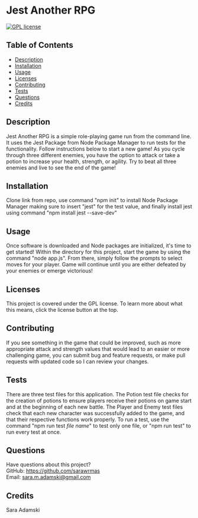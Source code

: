 # Jest Another RPG

[![GPL license](https://img.shields.io/badge/License-GPL-blue.svg)](http://perso.crans.org/besson/LICENSE.html)

## Table of Contents
* [Description](#description)
* [Installation](#installation)
* [Usage](#usage)
* [Licenses](#licenses)
* [Contributing](#contributing)
* [Tests](#tests)
* [Questions](#questions)
* [Credits](#credits)

## Description
Jest Another RPG is a simple role-playing game run from the command line. It uses the Jest Package from Node Package Manager to run tests for the functionality. Follow instructions below to start a new game! As you cycle through three different enemies, you have the option to attack or take a potion to increase your health, strength, or agility. Try to beat all three enemies and live to see the end of the game!

## Installation
Clone link from repo, use command "npm init" to install Node Package Manager making sure to insert "jest" for the test value, and finally install jest using command "npm install jest --save-dev"

## Usage
Once software is downloaded and Node packages are initialized, it's time to get started! Within the directory for this project, start the game by using the command "node app.js". From there, simply follow the prompts to select moves for your player. Game will continue until you are either defeated by your enemies or emerge victorious!

## Licenses
This project is covered under the GPL license. To learn more about what this means, click the license button at the top.

## Contributing
If you see something in the game that could be improved, such as more appropriate attack and strength values that would lead to an easier or more challenging game, you can submit bug and feature requests, or make pull requests with updated code so I can review your changes.

## Tests
There are three test files for this application. The Potion test file checks for the creation of potions to ensure players receive their potions on game start and at the beginning of each new battle. The Player and Enemy test files check that each new character was successfully added to the game, and that their respective functions work properly. To run a test, use the command "npm run test *file name*" to test only one file, or "npm run test" to run every test at once.

## Questions
Have questions about this project?  
GitHub: https://github.com/sarawrmas  
Email: sara.m.adamski@gmail.com

## Credits
Sara Adamski
